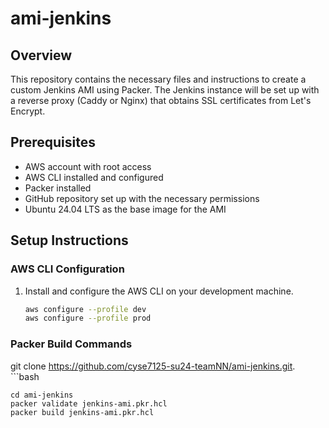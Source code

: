 # ami-jenkins

## Overview
This repository contains the necessary files and instructions to create a custom Jenkins AMI using Packer. The Jenkins instance will be set up with a reverse proxy (Caddy or Nginx) that obtains SSL certificates from Let's Encrypt.


## Prerequisites
- AWS account with root access
- AWS CLI installed and configured
- Packer installed
- GitHub repository set up with the necessary permissions
- Ubuntu 24.04 LTS as the base image for the AMI

## Setup Instructions

### AWS CLI Configuration
1. Install and configure the AWS CLI on your development machine.
   ```bash
   aws configure --profile dev
   aws configure --profile prod

### Packer Build Commands
git clone https://github.com/cyse7125-su24-teamNN/ami-jenkins.git.
    ```bash

    
    cd ami-jenkins
    packer validate jenkins-ami.pkr.hcl
    packer build jenkins-ami.pkr.hcl


